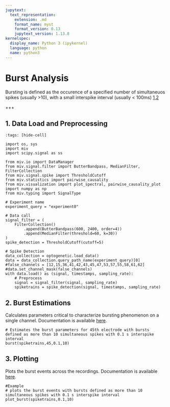 ```yaml
---
jupytext:
  text_representation:
    extension: .md
    format_name: myst
    format_version: 0.13
    jupytext_version: 1.13.8
kernelspec:
  display_name: Python 3 (ipykernel)
  language: python
  name: python3
---
```


# Burst Analysis

Bursting is defined as the occurence of a specified number of simultaneuos spikes (usually >10), with a small interspike interval (usually < 100ms) [1][1],[2][2]

[1]: https://www.sciencedirect.com/science/article/abs/pii/S0925231204004874
[2]: https://journals.physiology.org/doi/full/10.1152/jn.00079.2015?rfr_dat=cr_pub++0pubmed&url_ver=Z39.88-2003&rfr_id=ori%3Arid%3Acrossref.org

+++

## 1. Data Load and Preprocessing

```{code-cell} ipython3
:tags: [hide-cell]

import os, sys
import miv
import scipy.signal as ss

from miv.io import DataManager
from miv.signal.filter import ButterBandpass, MedianFilter, FilterCollection
from miv.signal.spike import ThresholdCutoff
from miv.statistics import pairwise_causality
from miv.visualization import plot_spectral, pairwise_causality_plot
import numpy as np
from miv.typing import SignalType
```

```{code-cell} ipython3
# Experiment name
experiment_query = "experiment0"

# Data call
signal_filter = (
    FilterCollection()
        .append(ButterBandpass(600, 2400, order=4))
        .append(MedianFilter(threshold=60, k=30))
)
spike_detection = ThresholdCutoff(cutoff=5)

# Spike Detection
data_collection = optogenetic.load_data()
data = data_collection.query_path_name(experiment_query)[0]
#false_channels = [12,15,36,41,42,43,45,47,53,57,55,58,61,62]
#data.set_channel_mask(false_channels)
with data.load() as (signal, timestamps, sampling_rate):
    # Preprocess
    signal = signal_filter(signal, sampling_rate)
    spiketrains = spike_detection(signal, timestamps, sampling_rate)
```

## 2. Burst Estimations
Calculates parameters critical to characterize bursting phenomenon on a single channel. Documentation is available [here](miv.statistics.burst).

```{code-cell} ipython3
# Estimates the burst parameters for 45th electrode with bursts defined as more than 10 simultaneous spikes with 0.1 s interspike interval
burst(spiketrains,45,0.1,10)
```

## 3. Plotting
Plots the burst events across the recordings. Documentation is available [here](miv.visualization.event.plot_burst).

```{code-cell} ipython3
#Example
# plots the burst events with bursts defined as more than 10 simultaneous spikes with 0.1 s interspike interval
plot_burst(spiketrains,0.1,10)

```

